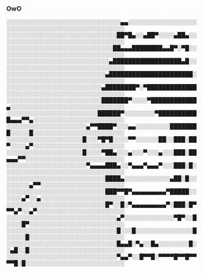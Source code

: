
<!--
**Wawwior/Wawwior** is a ✨ _special_ ✨ repository because its `README.md` (this file) appears on your GitHub profile.

Here are some ideas to get you started:

- 🔭 I’m currently working on ...
- 🌱 I’m currently learning ...
- 👯 I’m looking to collaborate on ...
- 🤔 I’m looking for help with ...
- 💬 Ask me about ...
- 📫 How to reach me: ...
- 😄 Pronouns: ...
- ⚡ Fun fact: ...
-->

### OwO

░░░░░░░░░░░░░░░░░░░░░░░░░░░░░░▄▄░░░░░░░░░░░░░░░░░░░░░░░░░░░░░░░░░░░░░░░░░░░░░░░░░ ░░░░░░░░░░░░░░░░░░░░░░░░░░░░░██▀█▄░░▄██▀░░░░▄██▄░░░░░░░░░░░░░░░░░░░░░░░░░░░░░░░░░ ░░░░░░░░░░░░░░░░░░░░░░░░░░░░██▄▄▄████████▄▄█▀░▀█░░░░░░░░░░░░░░░░░░░░░░░░░░░░░░░░░ ░░░░░░░░░░░░░░░░░░░░░░░░░░░▄██████████████████▄█░░░░░░░░░░░░░░░░░░░░░░░░░░░░░░░░░ ░░░░░░░░░░░░░░░░░░░░░░░░░░▄██████████████████████░░░░░░░░░░░░░░░░░░░░░░░░░░░░░░░░ ░░░░░░░░░░░░░░░░░░░░░░░░░▄████████▀░▀█████████████░░░░░░░░░░░░░░░░░░░░░░░░░░░░░░░ ░░░░░░░░░░░░░░░░░░░░░░░░░███████▀░░░░▀████████████▄░░░░░░░░░░░░░░░░░░░░░░░░░░░░░░ ░░░░░░░░░░░░░░░░░░░░░░░░██████▀░░░░░░░░▀███████████▄▄▄▀▀▄░░░░░░░░░░░░░░░░░░░░░░░░ ░░░░░░░░░░░░░░░░░░░░░▄▀▀████▀░░░▄▄░░░░░░░░░████████░░░░░█░░░░░░░░░░░░░░░░░░░░░░░░ ░░░░░░░░░░░░░░░░░░░░█░░░▀█▀█░░░░▀▀░░░░░░██░░███░██▀░░░░▄▀░░░░░░░░░░░░░░░░░░░░░░░░ ░░░░░░░░░░░░░░░░░░░░█░░░░▀██▄░░░▄░░░▀░░░▄░░░███░██▄▄▄▀▀░░░░░░░░░░░░░░░░░░░░░░░░░░ ░░░░░░░░░░░░░░░░░░░░░▀▄▄▄▄███▄░░▀▄▄▄▀▄▄▄▀░░░███░█░░░░░░░░░░░░░░░░░░░░░░░░░░░░░░░░ ░░░░░░░░░░░░░░░░░░░░░░░░░░████▄░░░░░░░░░░░░▄██░█░░░░░░░░▄▀▀░░░░░░░░░░░░░░░░░░░░░░ ░░░░░░░░░░░░░░░░░░░░░░░░░░███▀▀█▀▄▄▄▄▄▄▄▄▄▀█████░░░░░░▄▀░░▄░░░░░░░░░░░░░░░░░░░░░░ ░░░░░░░░░░░░░░░░░░░░░░░░░░█▀░░█░▀▄▄▄▄▄▄▄▄▄▀░███░█▀▀▀▄▀░░▄▀░░░░░░░░░░░░░░░░░░░░░░░ ░░░░░░░░░░░░░░░░░░░░░░░░░░░░░▄▀░░░░░░░░░░░░░▀█▀░░█░░░░█▀░░░░░░░░░░░░░░░░░░░░░░░░░ ░░░░░░░░░░░░░░░░░░░░░░░░░░░░░█░░░█░░░░░░░░░░░░░░░█░░░░░█░░░░░░░░░░░░░░░░░░░░░░░░░ ░░░░░░░░░░░░░░░░░░░░░░░░░░░░░█▄▄█░▀▄░░█▄░░░░░░░░█░░▄█░░█░░░░░░░░░░░░░░░░░░░░░░░░░ ░░░░░░░░░░░░░░░░░░░░░░░░░░░░░▀▄▄▀░░█▀▀█░▀▀▀▀█▀▀█▀▀▀▀█░█░░░░░░░░░░░░░░░░░░░░░░░░░░
